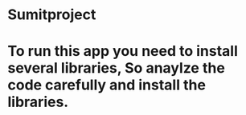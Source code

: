 # Sumitproject
# To run this app you need to install several libraries, So anaylze the code carefully and install the libraries.
